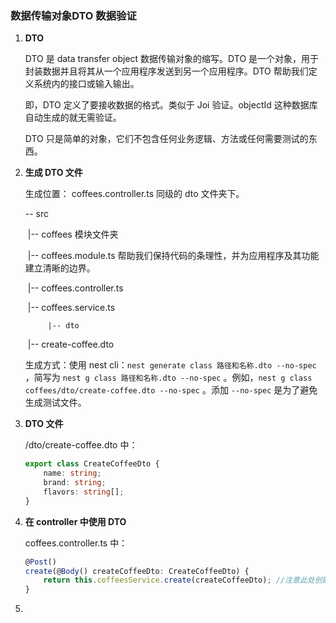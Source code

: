 ### 数据传输对象DTO 数据验证

1. **DTO**

   DTO 是 data transfer object 数据传输对象的缩写。DTO 是一个对象，用于封装数据并且将其从一个应用程序发送到另一个应用程序。DTO 帮助我们定义系统内的接口或输入输出。

   即，DTO 定义了要接收数据的格式。类似于 Joi 验证。objectId 这种数据库自动生成的就无需验证。

   DTO 只是简单的对象，它们不包含任何业务逻辑、方法或任何需要测试的东西。

   

2. **生成 DTO 文件**

   生成位置： coffees.controller.ts 同级的 dto 文件夹下。

   -- src

   ​	|-- coffees 模块文件夹

   ​		 |-- coffees.module.ts 帮助我们保持代码的条理性，并为应用程序及其功能建立清晰的边界。

   ​		 |-- coffees.controller.ts 

   ​		 |-- coffees.service.ts 

    		|-- dto

   ​			  |-- create-coffee.dto 

   

   生成方式：使用 nest cli：`nest generate class 路径和名称.dto --no-spec` ，简写为 `nest g class 路径和名称.dto --no-spec` 。例如，`nest g class coffees/dto/create-coffee.dto --no-spec` 。添加 `--no-spec` 是为了避免生成测试文件。

   

3. **DTO 文件**

   /dto/create-coffee.dto 中：

   ```typescript
   export class CreateCoffeeDto {
       name: string;
       brand: string;
       flavors: string[];
   }
   ```

   

4. **在 controller 中使用 DTO**

   coffees.controller.ts 中：

   ```typescript
   @Post()
   create(@Body() createCoffeeDto: CreateCoffeeDto) {
       return this.coffeesService.create(createCoffeeDto); //注意此处创建时要用DTO实例
   }
   ```

   

5. 

